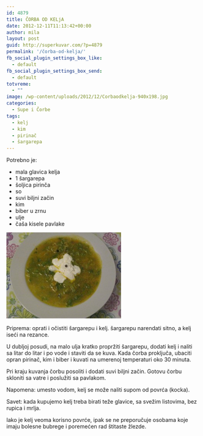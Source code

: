 ```yaml
---
id: 4879
title: ČORBA OD KELjA
date: 2012-12-11T11:13:42+00:00
author: mila
layout: post
guid: http://superkuvar.com/?p=4879
permalink: '/čorba-od-kelja/'
fb_social_plugin_settings_box_like:
  - default
fb_social_plugin_settings_box_send:
  - default
totvreme:
  - ""
image: /wp-content/uploads/2012/12/Corbaodkelja-940x198.jpg
categories:
  - Supe i Čorbe
tags:
  - kelj
  - kim
  - pirinač
  - šargarepa
---
```

Potrebno je:

  * mala glavica kelja
  * 1 šargarepa
  * šoljica pirinča
  * so
  * suvi biljni začin
  * kim
  * biber u zrnu
  * ulje
  * čaša kisele pavlake

<img class="alignnone size-medium wp-image-4880" title="Corbaodkelja" src="/wp-content/uploads/2012/12/Corbaodkelja-300x225.jpg" alt="" width="300" height="225" /> 

Priprema: oprati i očistiti šargarepu i kelj. šargarepu narendati sitno, a kelj iseći na rezance.

U dubljoj posudi, na malo ulja kratko propržiti šargarepu, dodati kelj i naliti sa litar do litar i po vode i staviti da se kuva. Kada čorba proključa, ubaciti opran pirinač, kim i biber i kuvati na umerenoj temperaturi oko 30 minuta.

Pri kraju kuvanja čorbu posoliti i dodati suvi biljni začin. Gotovu čorbu skloniti sa vatre i poslužiti sa pavlakom.

Napomena: umesto vodom, kelj se može naliti supom od povrća (kocka).

Savet: kada kupujemo kelj treba birati teže glavice, sa svežim listovima, bez rupica i mrlja.

Iako je kelj veoma korisno povrće, ipak se ne preporučuje osobama koje imaju bolesne bubrege i poremećen rad štitaste žlezde.